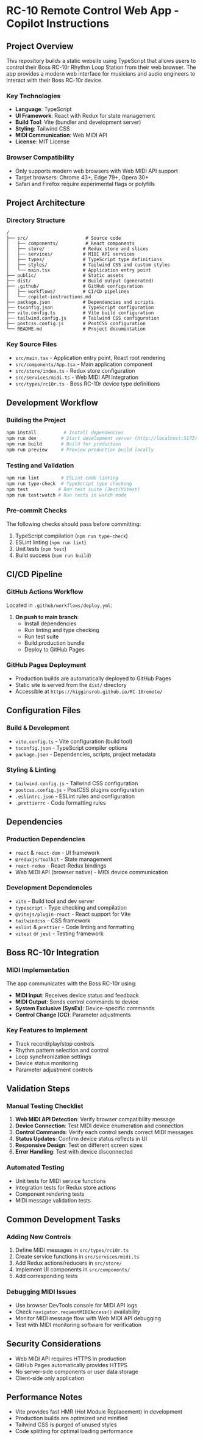 # RC-10 Remote Control Web App - Copilot Instructions

## Project Overview

This repository builds a static website using TypeScript that allows users to control their Boss RC-10r Rhythm Loop Station from their web browser. The app provides a modern web interface for musicians and audio engineers to interact with their Boss RC-10r device.

### Key Technologies
- **Language**: TypeScript
- **UI Framework**: React with Redux for state management
- **Build Tool**: Vite (bundler and development server)
- **Styling**: Tailwind CSS
- **MIDI Communication**: Web MIDI API
- **License**: MIT License

### Browser Compatibility
- Only supports modern web browsers with Web MIDI API support
- Target browsers: Chrome 43+, Edge 79+, Opera 30+
- Safari and Firefox require experimental flags or polyfills

## Project Architecture

### Directory Structure
```
/
├── src/                     # Source code
│   ├── components/          # React components
│   ├── store/              # Redux store and slices
│   ├── services/           # MIDI API services
│   ├── types/              # TypeScript type definitions
│   ├── styles/             # Tailwind CSS and custom styles
│   └── main.tsx            # Application entry point
├── public/                 # Static assets
├── dist/                   # Build output (generated)
├── .github/                # GitHub configuration
│   ├── workflows/          # CI/CD pipelines
│   └── copilot-instructions.md
├── package.json            # Dependencies and scripts
├── tsconfig.json           # TypeScript configuration
├── vite.config.ts          # Vite build configuration
├── tailwind.config.js      # Tailwind CSS configuration
├── postcss.config.js       # PostCSS configuration
└── README.md               # Project documentation
```

### Key Source Files
- `src/main.tsx` - Application entry point, React root rendering
- `src/components/App.tsx` - Main application component
- `src/store/index.ts` - Redux store configuration
- `src/services/midi.ts` - Web MIDI API integration
- `src/types/rc10r.ts` - Boss RC-10r device type definitions

## Development Workflow

### Building the Project
```bash
npm install          # Install dependencies
npm run dev         # Start development server (http://localhost:5173)
npm run build       # Build for production
npm run preview     # Preview production build locally
```

### Testing and Validation
```bash
npm run lint        # ESLint code linting
npm run type-check  # TypeScript type checking
npm test           # Run test suite (Jest/Vitest)
npm run test:watch # Run tests in watch mode
```

### Pre-commit Checks
The following checks should pass before committing:
1. TypeScript compilation (`npm run type-check`)
2. ESLint linting (`npm run lint`)
3. Unit tests (`npm test`)
4. Build success (`npm run build`)

## CI/CD Pipeline

### GitHub Actions Workflow
Located in `.github/workflows/deploy.yml`:
1. **On push to main branch**:
   - Install dependencies
   - Run linting and type checking
   - Run test suite
   - Build production bundle
   - Deploy to GitHub Pages

### GitHub Pages Deployment
- Production builds are automatically deployed to GitHub Pages
- Static site is served from the `dist/` directory
- Accessible at `https://higginsrob.github.io/RC-10remote/`

## Configuration Files

### Build & Development
- `vite.config.ts` - Vite configuration (build tool)
- `tsconfig.json` - TypeScript compiler options
- `package.json` - Dependencies, scripts, project metadata

### Styling & Linting
- `tailwind.config.js` - Tailwind CSS configuration
- `postcss.config.js` - PostCSS plugins configuration
- `.eslintrc.json` - ESLint rules and configuration
- `.prettierrc` - Code formatting rules

## Dependencies

### Production Dependencies
- `react` & `react-dom` - UI framework
- `@reduxjs/toolkit` - State management
- `react-redux` - React-Redux bindings
- Web MIDI API (browser native) - MIDI device communication

### Development Dependencies
- `vite` - Build tool and dev server
- `typescript` - Type checking and compilation
- `@vitejs/plugin-react` - React support for Vite
- `tailwindcss` - CSS framework
- `eslint` & `prettier` - Code linting and formatting
- `vitest` or `jest` - Testing framework

## Boss RC-10r Integration

### MIDI Implementation
The app communicates with the Boss RC-10r using:
- **MIDI Input**: Receives device status and feedback
- **MIDI Output**: Sends control commands to device
- **System Exclusive (SysEx)**: Device-specific commands
- **Control Change (CC)**: Parameter adjustments

### Key Features to Implement
- Track record/play/stop controls
- Rhythm pattern selection and control
- Loop synchronization settings
- Device status monitoring
- Parameter adjustment controls

## Validation Steps

### Manual Testing Checklist
1. **Web MIDI API Detection**: Verify browser compatibility message
2. **Device Connection**: Test MIDI device enumeration and connection
3. **Control Commands**: Verify each control sends correct MIDI messages
4. **Status Updates**: Confirm device status reflects in UI
5. **Responsive Design**: Test on different screen sizes
6. **Error Handling**: Test with device disconnected

### Automated Testing
- Unit tests for MIDI service functions
- Integration tests for Redux store actions
- Component rendering tests
- MIDI message validation tests

## Common Development Tasks

### Adding New Controls
1. Define MIDI messages in `src/types/rc10r.ts`
2. Create service functions in `src/services/midi.ts`
3. Add Redux actions/reducers in `src/store/`
4. Implement UI components in `src/components/`
5. Add corresponding tests

### Debugging MIDI Issues
- Use browser DevTools console for MIDI API logs
- Check `navigator.requestMIDIAccess()` availability
- Monitor MIDI message flow with Web MIDI API debugging
- Test with MIDI monitoring software for verification

## Security Considerations
- Web MIDI API requires HTTPS in production
- GitHub Pages automatically provides HTTPS
- No server-side components or user data storage
- Client-side only application

## Performance Notes
- Vite provides fast HMR (Hot Module Replacement) in development
- Production builds are optimized and minified
- Tailwind CSS is purged of unused styles
- Code splitting for optimal loading performance